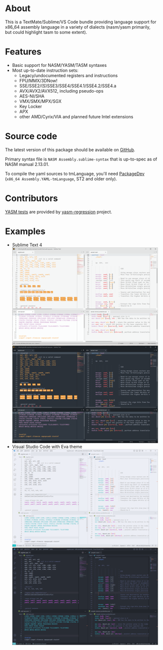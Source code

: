 About
=====
This is a TextMate/Sublime/VS Code bundle providing language support for x86_64 assembly language in a variety of dialects (nasm/yasm primarily, but could highlight tasm to some extent).

Features
========
* Basic support for NASM/YASM/TASM syntaxes
* Most up-to-date instruction sets:
  * Legacy/undocumented registers and instructions
  * FPU/MMX/3DNow!
  * SSE/SSE2/(S)SSE3/SSE4/SSE4.1/SSE4.2/SSE4.a
  * AVX/AVX2/AVX512, including pseudo-ops
  * AES-NI/SHA
  * VMX/SMX/MPX/SGX
  * Key Locker
  * APX
  * other AMD/Cyrix/VIA and planned future Intel extensions

Source code
===========
The latest version of this package should be available on [GitHub](https://github.com/13xforever/x86-assembly-textmate-bundle).

Primary syntax file is `NASM Assembly.sublime-syntax` that is up-to-spec as of NASM manual 2.13.01.

To compile the yaml sources to tmLanguage, you'll need [PackageDev](https://packagecontrol.io/packages/PackageDev) (`x86_64 Assembly.YAML-tmLanguage`,  ST2 and older only).

Contributors
============
[YASM tests](Tests/yasm-regression) are provided by [yasm-regression](https://github.com/yasm/yasm-regression) project.

Examples
========
* Sublime Text 4
  ![Sublime Text 4 with Breakers theme](./Screenshots/Sublime%20Text%204%20-%20Light%20-%20Breakers.png?raw=true#gh-light-mode-only)![Sublime Text 4 with Mariana theme](./Screenshots/Sublime%20Text%204%20-%20Dark%20-%20Mariana.png?raw=true#gh-dark-mode-only)
* Visual Studio Code with Eva theme
  ![Visual Studio Code with Eva Light theme](./Screenshots/Visual%20Studio%20Code%20-%20Light%20-%20Eva.png?raw=true#gh-light-mode-only)![Visual Studio Code with Eva Light theme](./Screenshots/Visual%20Studio%20Code%20-%20Dark%20-%20Eva.png?raw=true#gh-dark-mode-only)
